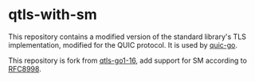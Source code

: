 # qtls-with-sm

This repository contains a modified version of the standard library's TLS implementation, modified for the QUIC
protocol. It is used by [quic-go](https://github.com/xiaotianfork/quic-go).

This repository is fork from [qtls-go1-16](https://github.com/marten-seemann/qtls-go1-16), add support for SM according to [RFC8998](https://www.rfc-editor.org/info/rfc8998).

